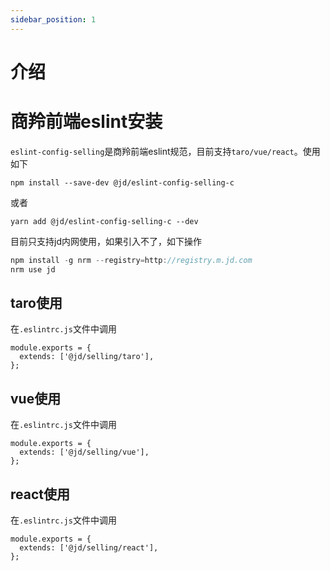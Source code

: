 ```yaml
---
sidebar_position: 1
---
```

# 介绍
# 商羚前端eslint安装
`eslint-config-selling`是商羚前端eslint规范，目前支持`taro/vue/react`。使用如下
```shell
npm install --save-dev @jd/eslint-config-selling-c
```
或者
```shell
yarn add @jd/eslint-config-selling-c --dev
```
目前只支持jd内网使用，如果引入不了，如下操作
```js
npm install -g nrm --registry=http://registry.m.jd.com
nrm use jd
```
## taro使用
在`.eslintrc.js`文件中调用
```shell
module.exports = {
  extends: ['@jd/selling/taro'],
};
```
## vue使用
在`.eslintrc.js`文件中调用
```shell
module.exports = {
  extends: ['@jd/selling/vue'],
};
```
## react使用
在`.eslintrc.js`文件中调用
```shell
module.exports = {
  extends: ['@jd/selling/react'],
};
``` 

